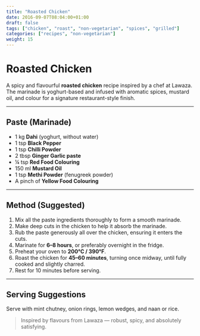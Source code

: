 ```yaml
---
title: "Roasted Chicken"
date: 2016-09-07T08:04:00+01:00
draft: false
tags: ["chicken", "roast", "non-vegetarian", "spices", "grilled"]
categories: ["recipes", "non-vegetarian"]
weight: 15
---
```


# Roasted Chicken

A spicy and flavourful **roasted chicken** recipe inspired by a chef at Lawaza. The marinade is yoghurt-based and infused with aromatic spices, mustard oil, and colour for a signature restaurant-style finish.

---

## Paste (Marinade)

- 1 kg **Dahi** (yoghurt, without water)
- 1 tsp **Black Pepper**
- 1 tsp **Chilli Powder**
- 2 tbsp **Ginger Garlic paste**
- ¼ tsp **Red Food Colouring**
- 150 ml **Mustard Oil**
- 1 tsp **Methi Powder** (fenugreek powder)
- A pinch of **Yellow Food Colouring**

---

## Method (Suggested)

1. Mix all the paste ingredients thoroughly to form a smooth marinade.
2. Make deep cuts in the chicken to help it absorb the marinade.
3. Rub the paste generously all over the chicken, ensuring it enters the cuts.
4. Marinate for **6–8 hours**, or preferably overnight in the fridge.
5. Preheat your oven to **200°C / 390°F**.
6. Roast the chicken for **45–60 minutes**, turning once midway, until fully cooked and slightly charred.
7. Rest for 10 minutes before serving.

---

## Serving Suggestions

Serve with mint chutney, onion rings, lemon wedges, and naan or rice.

> Inspired by flavours from Lawaza — robust, spicy, and absolutely satisfying.

